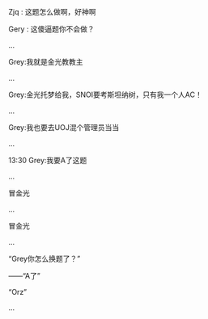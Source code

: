 Zjq : 这题怎么做啊，好神啊

Gery : 这傻逼题你不会做？


...


Grey:我就是金光教教主

...

Grey:金光托梦给我，SNOI要考斯坦纳树，只有我一个人AC！

...

Grey:我也要去UOJ混个管理员当当

...

13:30 Grey:我要A了这题

...

冒金光

...

冒金光

...

“Grey你怎么换题了？”

——“A了”

“Orz”

...
